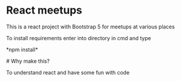 # React meetups
This is a react project with Bootstrap 5 for meetups at various places
<p>To install requirements enter into directory in cmd and type</p>
<p>*npm install*</p>
# Why make this?
<p>To understand react and have some fun with code</p>
